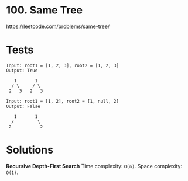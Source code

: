 # 100. Same Tree

https://leetcode.com/problems/same-tree/


# Tests

```
Input: root1 = [1, 2, 3], root2 = [1, 2, 3]
Output: True

   1       1
  / \     / \
 2   3   2   3
```

```
Input: root1 = [1, 2], root2 = [1, null, 2]
Output: False

   1       1
  /         \
 2           2
```


# Solutions

**Recursive Depth-First Search**
Time complexity: `O(n)`.
Space complexity:  `O(1)`.